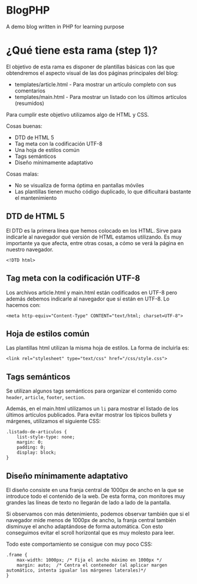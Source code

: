 BlogPHP
=======

A demo blog written in PHP for learning purpose

# ¿Qué tiene esta rama (step 1)?

El objetivo de esta rama es disponer de plantillas básicas con las que obtendremos el aspecto visual de las dos páginas principales del blog:

* templates/article.html - Para mostrar un artículo completo con sus comentarios
* templates/main.html - Para mostrar un listado con los últimos artículos (resumidos)

Para cumplir este objetivo utilizamos algo de HTML y CSS.

Cosas buenas:

* DTD de HTML 5
* Tag meta con la codificación UTF-8
* Una hoja de estilos común
* Tags semánticos
* Diseño mínimamente adaptativo

Cosas malas:
* No se visualiza de forma óptima en pantallas móviles
* Las plantillas tienen mucho código duplicado, lo que dificultará bastante el mantenimiento


## DTD de HTML 5

El DTD es la primera línea que hemos colocado en los HTML. Sirve para indicarle al navegador qué versión de HTML estamos utilizando. Es muy importante ya que afecta, entre otras cosas, a cómo se verá la página en nuestro navegador.

```
<!DTD html>
```

## Tag meta con la codificación UTF-8

Los archivos article.html y main.html están codificados en UTF-8 pero además debemos indicarle al navegador que sí están en UTF-8. Lo hacemos con:

```
<meta http-equiv="Content-Type" CONTENT="text/html; charset=UTF-8">
```

## Hoja de estilos común

Las plantillas html utilizan la misma hoja de estilos. La forma de incluirla es:

```
<link rel="stylesheet" type="text/css" href="/css/style.css">
```

## Tags semánticos

Se utilizan algunos tags semánticos para organizar el contenido como <code>header</code>, <code>article</code>, <code>footer</code>, <code>section</code>.

Además, en el main.html utilizamos un <code>li</code> para mostrar el listado de los últimos artículos publicados. Para evitar mostrar los típicos bullets y márgenes, utilizamos el siguiente CSS:

```
.listado-de-articulos {
	list-style-type: none;
	margin: 0;
	padding: 0;
	display: block;
}
```

## Diseño mínimamente adaptativo

El diseño consiste en una franja central de 1000px de ancho en la que se introduce todo el contenido de la web. De esta forma, con monitores muy grandes las líneas de texto no llegarán de lado a lado de la pantalla.

Si observamos con más detenimiento, podemos observar también que si el navegador mide menos de 1000px de ancho, la franja central también disminuye el ancho adaptándose de forma automática. Con esto conseguimos evitar el scroll horizontal que es muy molesto para leer.

Todo este comportamiento se consigue con muy poco CSS:

```
.frame {
	max-width: 1000px; /* Fija el ancho máximo en 1000px */
	margin: auto;  /* Centra el contenedor (al aplicar margen automático, intenta igualar los márgenes laterales)*/
}
```

